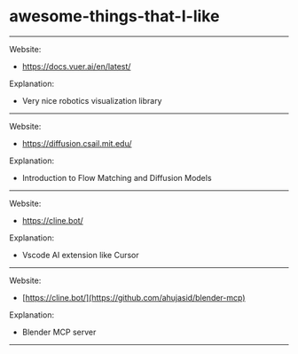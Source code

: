 # awesome-things-that-I-like

--------------
Website:

- https://docs.vuer.ai/en/latest/

Explanation:

- Very nice robotics visualization library
--------------
Website: 

- https://diffusion.csail.mit.edu/

Explanation:

- Introduction to Flow Matching and Diffusion Models
--------------
Website: 

- https://cline.bot/

Explanation:

- Vscode AI extension like Cursor
--------------
Website: 

- [https://cline.bot/](https://github.com/ahujasid/blender-mcp)

Explanation:

- Blender MCP server
--------------


